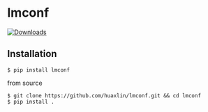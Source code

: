 # lmconf

[![Downloads](https://static.pepy.tech/badge/lmconf)](https://pepy.tech/project/lmconf)

## Installation

```shell
$ pip install lmconf
```

from source

```shell
$ git clone https://github.com/huaxlin/lmconf.git && cd lmconf
$ pip install .
```
